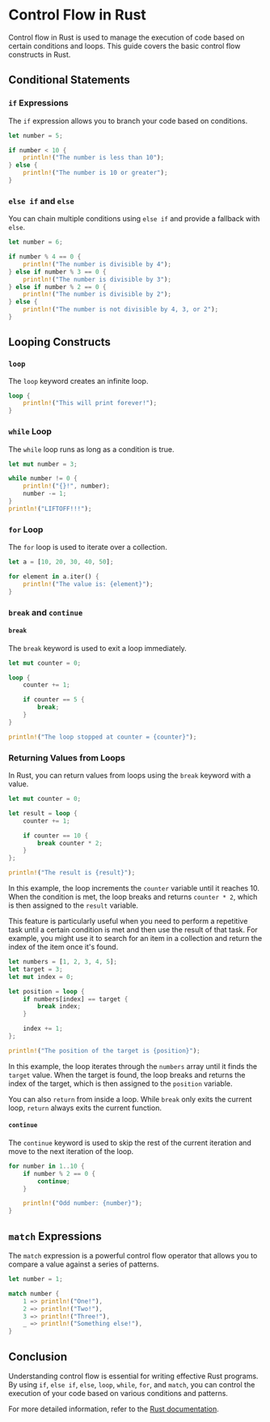 # Control Flow in Rust

Control flow in Rust is used to manage the execution of code based on certain conditions and loops. This guide covers the basic control flow constructs in Rust.

## Conditional Statements

### `if` Expressions

The `if` expression allows you to branch your code based on conditions.

```rust
let number = 5;

if number < 10 {
    println!("The number is less than 10");
} else {
    println!("The number is 10 or greater");
}
```

### `else if` and `else`

You can chain multiple conditions using `else if` and provide a fallback with `else`.

```rust
let number = 6;

if number % 4 == 0 {
    println!("The number is divisible by 4");
} else if number % 3 == 0 {
    println!("The number is divisible by 3");
} else if number % 2 == 0 {
    println!("The number is divisible by 2");
} else {
    println!("The number is not divisible by 4, 3, or 2");
}
```

## Looping Constructs

### `loop`

The `loop` keyword creates an infinite loop.

```rust
loop {
    println!("This will print forever!");
}
```

### `while` Loop

The `while` loop runs as long as a condition is true.

```rust
let mut number = 3;

while number != 0 {
    println!("{}!", number);
    number -= 1;
}
println!("LIFTOFF!!!");
```

### `for` Loop

The `for` loop is used to iterate over a collection.

```rust
let a = [10, 20, 30, 40, 50];

for element in a.iter() {
    println!("The value is: {element}");
}
```


### `break` and `continue`

#### `break`

The `break` keyword is used to exit a loop immediately.

```rust
let mut counter = 0;

loop {
    counter += 1;

    if counter == 5 {
        break;
    }
}

println!("The loop stopped at counter = {counter}");
```

### Returning Values from Loops

In Rust, you can return values from loops using the `break` keyword with a value.

```rust
let mut counter = 0;

let result = loop {
    counter += 1;

    if counter == 10 {
        break counter * 2;
    }
};

println!("The result is {result}");
```

In this example, the loop increments the `counter` variable until it reaches 10. When the condition is met, the loop breaks and returns `counter * 2`, which is then assigned to the `result` variable.

This feature is particularly useful when you need to perform a repetitive task until a certain condition is met and then use the result of that task. For example, you might use it to search for an item in a collection and return the index of the item once it's found.

```rust
let numbers = [1, 2, 3, 4, 5];
let target = 3;
let mut index = 0;

let position = loop {
    if numbers[index] == target {
        break index;
    }

    index += 1;
};

println!("The position of the target is {position}");
```

In this example, the loop iterates through the `numbers` array until it finds the `target` value. When the target is found, the loop breaks and returns the index of the target, which is then assigned to the `position` variable.

You can also `return` from inside a loop. While `break` only exits the current loop, `return` always exits the current function.


#### `continue`

The `continue` keyword is used to skip the rest of the current iteration and move to the next iteration of the loop.

```rust
for number in 1..10 {
    if number % 2 == 0 {
        continue;
    }

    println!("Odd number: {number}");
}
```


## `match` Expressions

The `match` expression is a powerful control flow operator that allows you to compare a value against a series of patterns.

```rust
let number = 1;

match number {
    1 => println!("One!"),
    2 => println!("Two!"),
    3 => println!("Three!"),
    _ => println!("Something else!"),
}
```

## Conclusion

Understanding control flow is essential for writing effective Rust programs. By using `if`, `else if`, `else`, `loop`, `while`, `for`, and `match`, you can control the execution of your code based on various conditions and patterns.

For more detailed information, refer to the [Rust documentation](https://doc.rust-lang.org/book/ch03-05-control-flow.html).